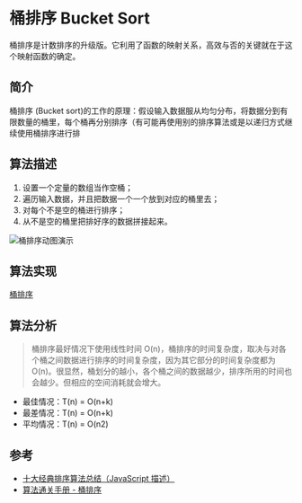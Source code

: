 # 桶排序 Bucket Sort

桶排序是计数排序的升级版。它利用了函数的映射关系，高效与否的关键就在于这个映射函数的确定。

## 简介

桶排序 (Bucket sort)的工作的原理：假设输入数据服从均匀分布，将数据分到有限数量的桶里，每个桶再分别排序（有可能再使用别的排序算法或是以递归方式继续使用桶排序进行排

## 算法描述

1. 设置一个定量的数组当作空桶；
2. 遍历输入数据，并且把数据一个一个放到对应的桶里去；
3. 对每个不是空的桶进行排序；
4. 从不是空的桶里把排好序的数据拼接起来。

<Image alt="桶排序动图演示" src="/03algo/bucketSort.png" />

## 算法实现

[桶排序](../../编写代码/03algo/c_sort_9-bucketSort/c_sort_9-bucketSort.md)

## 算法分析

> 桶排序最好情况下使用线性时间 O(n)，桶排序的时间复杂度，取决与对各个桶之间数据进行排序的时间复杂度，因为其它部分的时间复杂度都为 O(n)。很显然，桶划分的越小，各个桶之间的数据越少，排序所用的时间也会越少。但相应的空间消耗就会增大。

- 最佳情况：T(n) = O(n+k)
- 最差情况：T(n) = O(n+k)
- 平均情况：T(n) = O(n2)

## 参考

- [十大经典排序算法总结（JavaScript 描述）](https://juejin.cn/post/6844903444365443080)
- [算法通关手册 - 桶排序](https://algo.itcharge.cn/01.Array/02.Array-Sort/09.Array-Bucket-Sort/)
